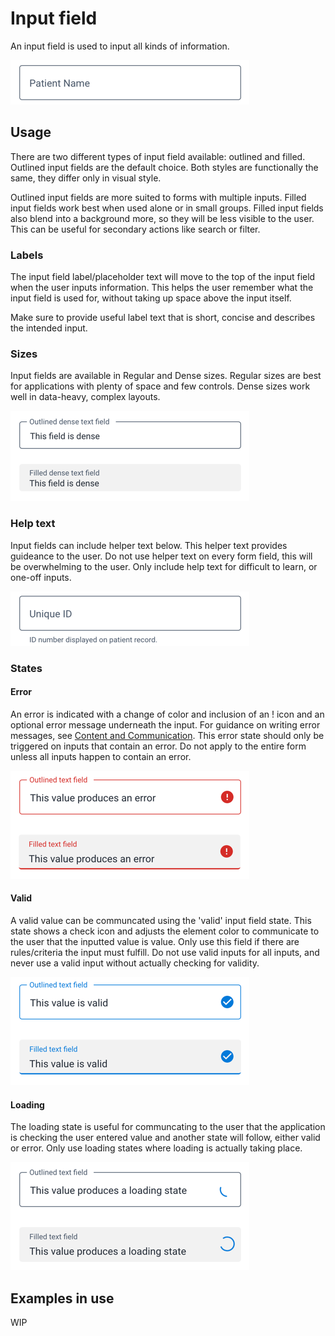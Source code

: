 # Input field
An input field is used to input all kinds of information.

![](../images/text-input.png)

## Usage
There are two different types of input field available: outlined and filled. Outlined input fields are the default choice. Both styles are functionally the same, they differ only in visual style.

Outlined input fields are more suited to forms with multiple inputs. Filled input fields work best when used alone or in small groups. Filled input fields also blend into a background more, so they will be less visible to the user. This can be useful for secondary actions like search or filter.

### Labels
The input field label/placeholder text will move to the top of the input field when the user inputs information. This helps the user remember what the input field is used for, without taking up space above the input itself.

Make sure to provide useful label text that is short, concise and describes the intended input.

### Sizes
Input fields are available in Regular and Dense sizes. Regular sizes are best for applications with plenty of space and few controls. Dense sizes work well in data-heavy, complex layouts.

![example of text input sizes](../images/text-input-sizes.png)

### Help text
Input fields can include helper text below. This helper text provides guideance to the user. Do not use helper text on every form field, this will be overwhelming to the user. Only include help text for difficult to learn, or one-off inputs.

![example of text input help](../images/text-input-help.png)

### States

#### Error
An error is indicated with a change of color and inclusion of an ! icon and an optional error message underneath the input. For guidance on writing error messages, see [Content and Communication](../principles/content-communication.md). This error state should only be triggered on inputs that contain an error. Do not apply to the entire form unless all inputs happen to contain an error.

![example of text input errors](../images/text-input-error.png)

#### Valid
A valid value can be communcated using the 'valid' input field state. This state shows a check icon and adjusts the element color to communicate to the user that the inputted value is value. Only use this field if there are rules/criteria the input must fulfill. Do not use valid inputs for all inputs, and never use a valid input without actually checking for validity.

![example of text input errors](../images/text-input-valid.png)

#### Loading
The loading state is useful for communcating to the user that the application is checking the user entered value and another state will follow, either valid or error. Only use loading states where loading is actually taking place.

![example of text input errors](../images/text-input-loading.png)


## Examples in use

WIP
<!-- ![](../images/checkbox-example.png)
*Checkboxes are used for toggling on/off the display of certain elements. Checkbox status True/On indicates that this element will display* -->
